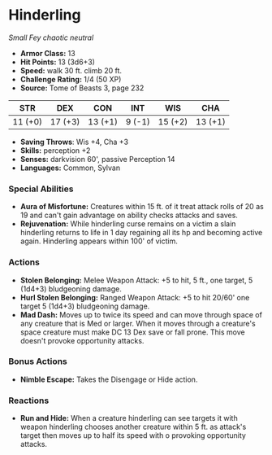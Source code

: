 # Hinderling

*Small* *Fey* *chaotic neutral*

- **Armor Class:** 13
- **Hit Points:** 13 (3d6+3)
- **Speed:** walk 30 ft. climb 20 ft.
- **Challenge Rating:** 1/4 (50 XP)
- **Source:** Tome of Beasts 3, page 232

| STR | DEX | CON | INT | WIS | CHA |
| --- | --- | --- | --- | --- | --- |
| 11 (+0) | 17 (+3) | 13 (+1) | 9 (-1) | 15 (+2) | 13 (+1) |

- **Saving Throws**: Wis +4, Cha +3
- **Skills:** perception +2
- **Senses:** darkvision 60', passive Perception 14
- **Languages:** Common, Sylvan

### Special Abilities

- **Aura of Misfortune:** Creatures within 15 ft. of it treat attack rolls of 20 as 19 and can't gain advantage on ability checks attacks and saves.
- **Rejuvenation:** While hinderling curse remains on a victim a slain hinderling returns to life in 1 day regaining all its hp and becoming active again. Hinderling appears within 100' of victim.

### Actions

- **Stolen Belonging:** Melee Weapon Attack: +5 to hit, 5 ft., one target, 5 (1d4+3) bludgeoning damage.
- **Hurl Stolen Belonging:** Ranged Weapon Attack: +5 to hit 20/60' one target 5 (1d4+3) bludgeoning damage.
- **Mad Dash:** Moves up to twice its speed and can move through space of any creature that is Med or larger. When it moves through a creature's space creature must make DC 13 Dex save or fall prone. This move doesn't provoke opportunity attacks.

### Bonus Actions

- **Nimble Escape:** Takes the Disengage or Hide action.

### Reactions

- **Run and Hide:** When a creature hinderling can see targets it with weapon hinderling chooses another creature within 5 ft. as attack's target then moves up to half its speed with o provoking opportunity attacks.


